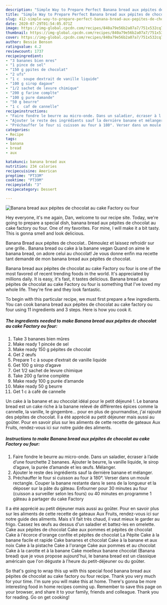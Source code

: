 ```yaml
---
description: "Simple Way to Prepare Perfect Banana bread aux pépites de chocolat au cake Factory ou four"
title: "Simple Way to Prepare Perfect Banana bread aux pépites de chocolat au cake Factory ou four"
slug: 412-simple-way-to-prepare-perfect-banana-bread-aux-pepites-de-chocolat-au-cake-factory-ou-four
date: 2020-07-29T01:54:05.071Z
image: https://img-global.cpcdn.com/recipes/840a79e56b2a07a7/751x532cq70/banana-bread-aux-pepites-de-chocolat-au-cake-factory-ou-four-photo-principale-de-la-recette.jpg
thumbnail: https://img-global.cpcdn.com/recipes/840a79e56b2a07a7/751x532cq70/banana-bread-aux-pepites-de-chocolat-au-cake-factory-ou-four-photo-principale-de-la-recette.jpg
cover: https://img-global.cpcdn.com/recipes/840a79e56b2a07a7/751x532cq70/banana-bread-aux-pepites-de-chocolat-au-cake-factory-ou-four-photo-principale-de-la-recette.jpg
author: Bessie Benson
ratingvalue: 4.2
reviewcount: 1737
recipeingredient:
- "3 bananes bien mres"
- "1 pince de sel"
- "150 g ppites de chocolat"
- "2 ufs"
- "1 c  soupe dextrait de vanille liquide"
- "100 g sirop dagave"
- "1/2 sachet de levure chimique"
- "200 g farine complte"
- "100 g pure damande"
- "50 g beurre"
- "1 c  caf de cannelle"
recipeinstructions:
- "Faire fondre le beurre au micro-onde. Dans un saladier, écraser à l’aide d’une fourchette 2 bananes. Ajouter le beurre, la vanille liquide, le sirop d’agave, la purée d’amande et les œufs. Mélanger."
- "Ajouter le reste des ingrédients sauf la dernière banane et mélanger."
- "Préchauffer le four si cuisson au four à 180°. Verser dans un moule rectangle. Couper la banane restante dans le sens de la longueur et la déposer sur la pâte du gâteau. Enfourner pour 30 minutes au four (cuisson a surveiller selon les fours) ou 40 minutes en programme 1 gâteau à partager du cake Factory"
categories:
- Recipe
tags:
- banana
- bread
- aux

katakunci: banana bread aux 
nutrition: 234 calories
recipecuisine: American
preptime: "PT33M"
cooktime: "PT39M"
recipeyield: "3"
recipecategory: Dessert

---
```



![Banana bread aux pépites de chocolat au cake Factory ou four](https://img-global.cpcdn.com/recipes/840a79e56b2a07a7/751x532cq70/banana-bread-aux-pepites-de-chocolat-au-cake-factory-ou-four-photo-principale-de-la-recette.jpg)

Hey everyone, it's me again, Dan, welcome to our recipe site. Today, we're going to prepare a special dish, banana bread aux pépites de chocolat au cake factory ou four. One of my favorites. For mine, I will make it a bit tasty. This is gonna smell and look delicious.

Banana Bread aux pépites de chocolat.. Démoulez et laissez refroidir sur une grille.. Banana bread ou cake à la banane vegan Quand on aime le banana bread, on adore celui au chocolat! Je vous donne enfin ma recette tant demandé de mon banana bread aux pépites de chocolat.

Banana bread aux pépites de chocolat au cake Factory ou four is one of the most favored of recent trending foods in the world. It's appreciated by millions daily. It is easy, it's fast, it tastes delicious. Banana bread aux pépites de chocolat au cake Factory ou four is something that I've loved my whole life. They're fine and they look fantastic.


To begin with this particular recipe, we must first prepare a few ingredients. You can cook banana bread aux pépites de chocolat au cake factory ou four using 11 ingredients and 3 steps. Here is how you cook it.

<!--inarticleads1-->

##### The ingredients needed to make Banana bread aux pépites de chocolat au cake Factory ou four:

1. Take 3 bananes bien mûres
1. Make ready 1 pincée de sel
1. Make ready 150 g pépites de chocolat
1. Get 2 œufs
1. Prepare 1 c à soupe d’extrait de vanille liquide
1. Get 100 g sirop d’agave
1. Get 1/2 sachet de levure chimique
1. Take 200 g farine complète
1. Make ready 100 g purée d’amande
1. Make ready 50 g beurre
1. Get 1 c à café de cannelle


Un cake à la banane et au chocolat idéal pour le petit déjeuné !. Le banana bread est un cake riche à la banane relevé de différentes épices comme la cannelle, la vanille, le gingembre… pour en plus de gourmandise, j&#39;ai rajouté des pépites de chocolat. Il a été apprécié au petit déjeuner mais aussi au goûter. Pour en savoir plus sur les aliments de cette recette de gateaux Aux Fruits, rendez-vous ici sur notre guide des aliments. 

<!--inarticleads2-->

##### Instructions to make Banana bread aux pépites de chocolat au cake Factory ou four:

1. Faire fondre le beurre au micro-onde. Dans un saladier, écraser à l’aide d’une fourchette 2 bananes. Ajouter le beurre, la vanille liquide, le sirop d’agave, la purée d’amande et les œufs. Mélanger.
1. Ajouter le reste des ingrédients sauf la dernière banane et mélanger.
1. Préchauffer le four si cuisson au four à 180°. Verser dans un moule rectangle. Couper la banane restante dans le sens de la longueur et la déposer sur la pâte du gâteau. Enfourner pour 30 minutes au four (cuisson a surveiller selon les fours) ou 40 minutes en programme 1 gâteau à partager du cake Factory


Il a été apprécié au petit déjeuner mais aussi au goûter. Pour en savoir plus sur les aliments de cette recette de gateaux Aux Fruits, rendez-vous ici sur notre guide des aliments. Mais s&#39;il fait très chaud, il vaut mieux le garder au frigo. Cassez les œufs au dessus d&#39;un saladier et battez-les en omelette. Cake aux pépites de chocolat Cake aux pommes et pépites de chocolat Cake à l&#39;écorce d&#39;orange confite et pépites de chocolat La Pépite Cake à la banane facile et rapide Cake bananes et chocolat Cake à la banane et aux noix Cake à la pistache Cake à l&#39;orange Cake aux pommes et au chocolat Cake à la carotte et à la banane Cake moelleux banane chocolat (Banana bread) que je vous propose aujourd&#39;hui, le banana bread est un classique américain que l&#39;on déguste à l&#39;heure du petit-déjeuner ou du goûter. 

So that's going to wrap this up with this special food banana bread aux pépites de chocolat au cake factory ou four recipe. Thank you very much for your time. I'm sure you will make this at home. There's gonna be more interesting food in home recipes coming up. Remember to save this page on your browser, and share it to your family, friends and colleague. Thank you for reading. Go on get cooking!
